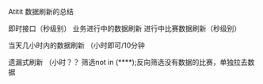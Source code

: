 Atitit 数据刷新的总结


即时接口（秒级别） 
业务进行中的数据刷新
进行中比赛数据刷新（秒级别）

当天几小时内的数据刷新
（小时即可/10分钟

遗漏式刷新 （小时？？
筛选not in (****);反向筛选没有数据的比赛，单独拉去数据




